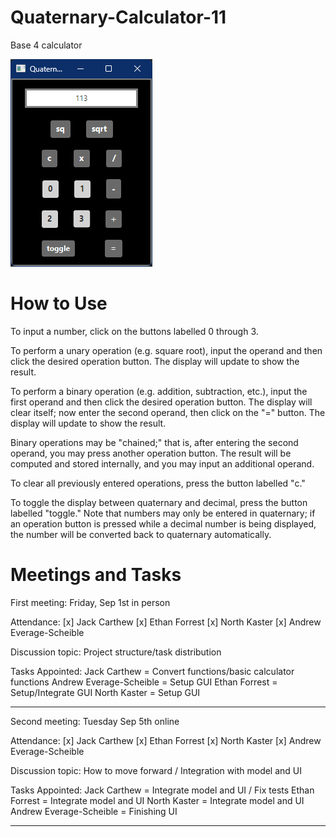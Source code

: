# Quaternary-Calculator-11
Base 4 calculator

![Application screenshot](https://github.com/Jcarth3w/Quaternary-Calculator-11/blob/main/Screenshot.png?raw=true)

# How to Use
To input a number, click on the buttons labelled 0 through 3.

To perform a unary operation (e.g. square root), input the operand and
then click the desired operation button. The display will update to
show the result.

To perform a binary operation (e.g. addition, subtraction, etc.),
input the first operand and then click the desired operation button.
The display will clear itself; now enter the second operand, then click
on the "=" button. The display will update to show the result.

Binary operations may be "chained;" that is, after entering the second
operand, you may press another operation button. The result will be
computed and stored internally, and you may input an additional
operand.

To clear all previously entered operations, press the button labelled "c."

To toggle the display between quaternary and decimal, press the button
labelled "toggle." Note that numbers may only be entered in quaternary;
if an operation button is pressed while a decimal number is being displayed,
the number will be converted back to quaternary automatically.








# Meetings and Tasks

First meeting:
Friday, Sep 1st in person

Attendance:
[x] Jack Carthew
[x] Ethan Forrest
[x] North Kaster
[x] Andrew Everage-Scheible

Discussion topic:
Project structure/task distribution 

Tasks Appointed:
Jack Carthew = Convert functions/basic calculator functions
Andrew Everage-Scheible = Setup GUI 
Ethan Forrest = Setup/Integrate GUI
North Kaster = Setup GUI

*************************************************

Second meeting:
Tuesday Sep 5th online

Attendance:
[x] Jack Carthew
[x] Ethan Forrest
[x] North Kaster
[x] Andrew Everage-Scheible

Discussion topic:
How to move forward / Integration with model and UI

Tasks Appointed:
Jack Carthew = Integrate model and UI / Fix tests
Ethan Forrest = Integrate model and UI
North Kaster = Integrate model and UI
Andrew Everage-Scheible = Finishing UI

*************************************************

